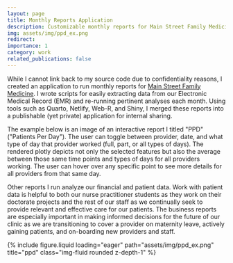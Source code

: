 ```yaml
---
layout: page
title: Monthly Reports Application
description: Customizable monthly reports for Main Street Family Medicine, PLLC.
img: assets/img/ppd_ex.png
redirect:
importance: 1
category: work
related_publications: false
---
```


While I cannot link back to my source code due to confidentiality reasons, I created an application to run monthly reports for [Main Street Family Medicine](https://www.mainstreetfamilymed.com/). I wrote scripts for easily extracting data from our Electronic Medical Record (EMR) and re-running pertinent analyses each month. Using tools such as Quarto, Netlify, Web-R, and Shiny, I merged these reports into a publishable (yet private) application for internal sharing. 

The example below is an image of an interactive report I titled "PPD" ("Patients Per Day"). The user can toggle between provider, date, and what type of day that provider worked (full, part, or all types of days). The rendered plotly depicts not only the selected features but also the average between those same time points and types of days for all providers working. The user can hover over any specific point to see more details for all providers from that same day. 

Other reports I run analyze our financial and patient data. Work with patient data is helpful to both our nurse practitioner students as they work on their doctorate projects and the rest of our staff as we continually seek to provide relevant and effective care for our patients. The business reports are especially important in making informed decisions for the future of our clinic as we are transitioning to cover a provider on maternity leave, actively gaining patients, and on-boarding new providers and staff.

<div class="row">
    <div class="col-sm mt-3 mt-md-0">
        {% include figure.liquid loading="eager" path="assets/img/ppd_ex.png" title="ppd" class="img-fluid rounded z-depth-1" %}
    </div>
</div>

<!-- {% raw %}

```html
<div class="row justify-content-sm-center">
  <div class="col-sm-8 mt-3 mt-md-0">
    {% include figure.liquid path="assets/img/6.jpg" title="example image" class="img-fluid rounded z-depth-1" %}
  </div>
  <div class="col-sm-4 mt-3 mt-md-0">
    {% include figure.liquid path="assets/img/11.jpg" title="example image" class="img-fluid rounded z-depth-1" %}
  </div>
</div>
```

{% endraw %} -->
